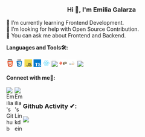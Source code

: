 <h3 align="center">Hi 👋, I'm Emilia Galarza</h3>

<p >
  🌱 I’m currently learning Frontend Development.<br>
  🤔 I’m looking for help with Open Source Contribution.<br>
  💬 You can ask me about Frontend and Backend.
</p>

<strong>
  Languages and Tools🛠:
</strong>

 <br/>
  <br/>
<code><img height="20" src="https://raw.githubusercontent.com/github/explore/80688e429a7d4ef2fca1e82350fe8e3517d3494d/topics/html/html.png"></code>
<code><img height="20" src="https://raw.githubusercontent.com/github/explore/80688e429a7d4ef2fca1e82350fe8e3517d3494d/topics/css/css.png"></code>
<code><img height="20" src="https://raw.githubusercontent.com/github/explore/80688e429a7d4ef2fca1e82350fe8e3517d3494d/topics/javascript/javascript.png"></code>
<code><img height="20" src="https://raw.githubusercontent.com/github/explore/80688e429a7d4ef2fca1e82350fe8e3517d3494d/topics/typescript/typescript.png"></code>
<code><img height="20" src="https://raw.githubusercontent.com/github/explore/80688e429a7d4ef2fca1e82350fe8e3517d3494d/topics/react/react.png"></code> 
<code><img height="20" src="https://icons-for-free.com/iconfiles/png/512/NextJS-1324888744726908747.png"></code>
<code><img height="20" src="https://raw.githubusercontent.com/github/explore/80688e429a7d4ef2fca1e82350fe8e3517d3494d/topics/git/git.png"></code>
<code><img height="20" src="https://raw.githubusercontent.com/github/explore/80688e429a7d4ef2fca1e82350fe8e3517d3494d/topics/mysql/mysql.png"></code>
<code><img height="20" src="https://banner2.cleanpng.com/20181122/krs/kisspng-java-programming-language-selenium-computer-softwa-july-2-16-halab-4-dev-5bf78387a7bb41.028192901542947719687.jpg"></code>
<br/>
<br/>

<strong>
Connect with me🤝:
</strong>

<br/>
<br/>

<a href="https://github.com/Emi1213">
  <img align="left" alt="Emilia's Github" width="22px" src="https://upload.wikimedia.org/wikipedia/commons/thumb/a/ae/Github-desktop-logo-symbol.svg/1024px-Github-desktop-logo-symbol.svg.png" />
</a>


<a href="https://www.linkedin.com/in/emilia-galarza-b6b13a226">
  <img align="left" alt="Emilia's Linkdein" width="22px" src="https://cdn3.iconfinder.com/data/icons/inficons/512/linkedin.png" />
</a>

<br/>


### Github Activity ✔:

<a href="https://github.com/Emi1213">
  <img align="left" src="https://github-readme-stats.vercel.app/api/top-langs/?username=Emi1213&theme=tokyonight" />
</a>
<a href="https://github.com/Emi1213">
  <img src="https://github-readme-stats.vercel.app/api?username=Emi1213&show_icons=true&theme=tokyonight" alt=""/>
</a>
<!--
**Emi1213/Emi1213** is a ✨ _special_ ✨ repository because its `README.md` (this file) appears on your GitHub profile.

Here are some ideas to get you started:

- 🔭 I’m currently working on ...
🌱 I’m currently learning ...
- 👯 I’m looking to collaborate on ...
- 🤔 I’m looking for help with ...
- 💬 Ask me about ...
- 📫 How to reach me: ...
- 😄 Pronouns: ...
- ⚡ Fun fact: ...
-->
